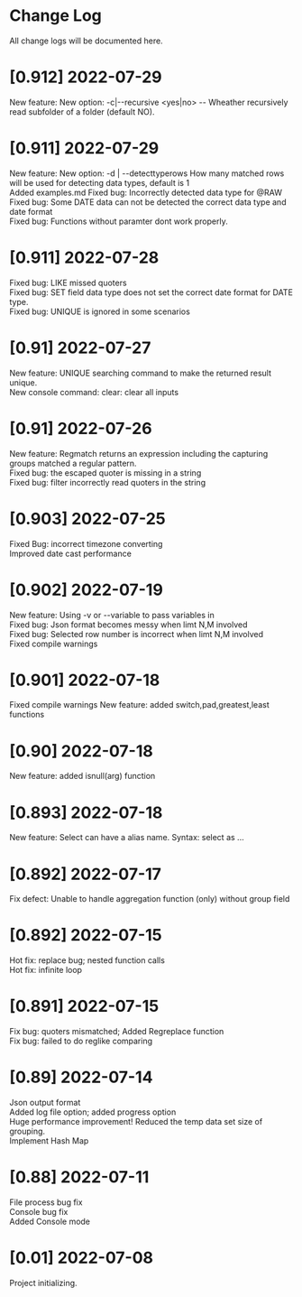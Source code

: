 # Change Log
All change logs will be documented here.
   # [0.912] 2022-07-29
   New feature: New option: -c|--recursive <yes|no> -- Wheather recursively read subfolder of a folder (default NO).<br/>
   # [0.911] 2022-07-29
   New feature: New option: -d | --detecttyperows How many matched rows will be used for detecting data types, default is 1<br/>
   Added examples.md
   Fixed bug: Incorrectly detected data type for @RAW<br/>
   Fixed bug: Some DATE data can not be detected the correct data type and date format<br/>
   Fixed bug: Functions without paramter dont work properly.<br/>
   # [0.911] 2022-07-28
   Fixed bug: LIKE missed quoters<br/>
   Fixed bug: SET field data type does not set the correct date format for DATE type.<br/>
   Fixed bug: UNIQUE is ignored in some scenarios<br/>
   # [0.91] 2022-07-27
   New feature: UNIQUE searching command to make the returned result unique.<br/>
   New console command: clear: clear all inputs<br/>
   # [0.91] 2022-07-26
   New feature: Regmatch returns an expression including the capturing groups matched a regular pattern.<br/>
   Fixed bug: the escaped quoter is missing in a string<br/>
   Fixed bug: filter incorrectly read quoters in the string<br/>
   # [0.903] 2022-07-25
   Fixed Bug: incorrect timezone converting<br/>
   Improved date cast performance<br/>
   # [0.902] 2022-07-19
   New feature: Using -v or --variable to pass variables in<br/>
   Fixed bug: Json format becomes messy when limt N,M involved<br/>
   Fixed bug: Selected row number is incorrect when limt N,M involved<br/>
   Fixed compile warnings<br/>
   # [0.901] 2022-07-18
   Fixed compile warnings
   New feature: added switch,pad,greatest,least functions <br/>
   # [0.90] 2022-07-18
   New feature: added isnull(arg) function <br/>
   # [0.893] 2022-07-18
   New feature: Select can have a alias name. Syntax: select <expression> as <alias> ...<br/>
   # [0.892] 2022-07-17
   Fix defect: Unable to handle aggregation function (only) without group field<br/>
   # [0.892] 2022-07-15
   Hot fix: replace bug; nested function calls<br/>
   Hot fix: infinite loop<br/>
   # [0.891] 2022-07-15
   Fix bug: quoters mismatched; Added Regreplace function<br/>
   Fix bug: failed to do reglike comparing<br/>
   # [0.89] 2022-07-14
   Json output format<br/>
   Added log file option; added progress option<br/>
   Huge performance improvement! Reduced the temp data set size of grouping.<br/>
   Implement Hash Map<br/>
   # [0.88] 2022-07-11
   File process bug fix<br/>
   Console bug fix<br/>
   Added Console mode<br/>
   # [0.01] 2022-07-08
   Project initializing.<br/>
